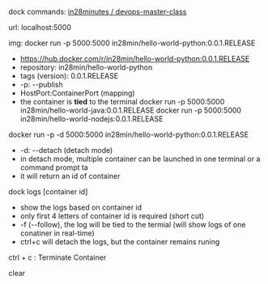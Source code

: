 dock commands: [in28minutes / devops-master-class](https://github.com/in28minutes/devops-master-class/tree/master/docker#commands)

url:    localhost:5000

img:
docker run -p 5000:5000 in28min/hello-world-python:0.0.1.RELEASE
- https://hub.docker.com/r/in28min/hello-world-python:0.0.1.RELEASE
- repository: in28min/hello-world-python
- tags (version): 0.0.1.RELEASE
- -p: --publish
- HostPort:ContainerPort (mapping)
- the container is **tied** to the terminal
docker run -p 5000:5000 in28min/hello-world-java:0.0.1.RELEASE
docker run -p 5000:5000 in28min/hello-world-nodejs:0.0.1.RELEASE

docker run -p -d 5000:5000 in28min/hello-world-python:0.0.1.RELEASE
- -d: --detach (detach mode)
- in detach mode, multiple container can be launched in one terminal or a command prompt ta
- it will return an id of container

dock logs [container id]
- show the logs based on container id
- only first 4 letters of container id is required (short cut)
- -f (--follow), the log will be tied to the termial (will show logs of one conatiner in real-time)
- ctrl+c will detach the logs, but the container remains runing

ctrl + c : Terminate Container

clear